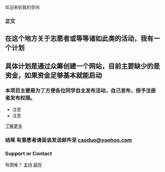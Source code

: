 欢迎来到我的空间



### 正文



## 在这个地方关于志愿者或等等诸如此类的活动，我有一个计划
## 具体计划是通过众筹创建一个网站，目前主要缺少的是资金，如果资金足够基本就能启动
### 本项目主要是为了方便各位同学自主发布活动，自己发布，授予注册者发布权限。

- 注意
- 注意

[了解更多](http://shang.qq.com/wpa/qunwpa?idkey=52626b93a3814a6831811d19e0182cf42f5a41b6ec09a179dec3b4790f77cbd6)


### 结尾  有意愿者请面谈发送邮件至  caoduo@yaohoo.com


### Support or Contact

有困难？ [支持](http://includelove.mikecrm.com/DgHKtsr) [邮件](mailto:1265578519@qq.com)
